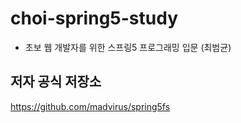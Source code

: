 # choi-spring5-study

- 초보 웹 개발자를 위한 스프링5 프로그래밍 입문 (최범균) 

## 저자 공식 저장소 

https://github.com/madvirus/spring5fs

